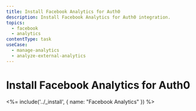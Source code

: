 ```yaml
---
title: Install Facebook Analytics for Auth0
description: Install Facebook Analytics for Auth0 integration.
topics:
  - facebook
  - analytics
contentType: task
useCase:
  - manage-analytics
  - analyze-external-analytics
---
```

# Install Facebook Analytics for Auth0

<%= include('../_install', { name: "Facebook Analytics" }) %>

